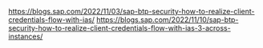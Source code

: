 https://blogs.sap.com/2022/11/03/sap-btp-security-how-to-realize-client-credentials-flow-with-ias/
https://blogs.sap.com/2022/11/10/sap-btp-security-how-to-realize-client-credentials-flow-with-ias-3-across-instances/
